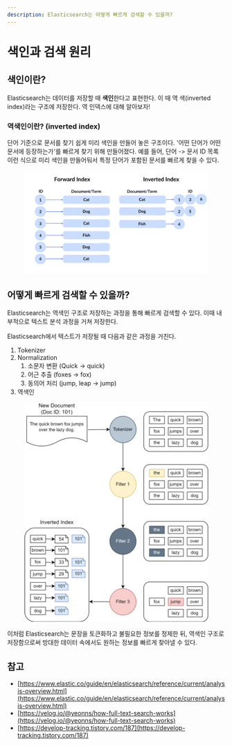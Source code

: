 ```yaml
---
description: Elasticsearch는 어떻게 빠르게 검색할 수 있을까?
---
```


# 색인과 검색 원리

## 색인이란?

Elasticsearch는 데이터를 저장할 때 **색인**한다고 표현한다. 이 때 역 색(inverted index)라는 구조에 저장한다. 역 인덱스에 대해 알아보자!

### 역색인이란? (inverted index)

단어 기준으로 문서를 찾기 쉽게 미리 색인을 만들어 놓은 구조이다. '어떤 단어가 어떤 문서에 등장하는가'를 빠르게 찾기 위해 만들어졌다.  예를 들어, 단어 -> 문서 ID 목록 이런 식으로 미리 색인을 만들어둬서 특정 단어가 포함된 문서를 빠르게 찾을 수 있다.

<figure><img src="../../.gitbook/assets/image (1).png" alt=""><figcaption></figcaption></figure>

## 어떻게 빠르게 검색할 수 있을까?

Elasticsearch는 역색인 구조로 저장하는 과정을 통해 빠르게 검색할 수 있다. 이때 내부적으로 텍스트 분석 과정을 거쳐 저장한다.

Elasticsearch에서 텍스트가 저장될 때 다음과 같은 과정을 거친다.

1. Tokenizer
2. Normalization
   1. 소문자 변환 (Quick -> quick)
   2. 어근 추출 (foxes -> fox)
   3. 동의어 처리 (jump, leap -> jump)
3. 역색인

<figure><img src="../../.gitbook/assets/image (2).png" alt=""><figcaption></figcaption></figure>

이처럼 Elasticsearch는 문장을 토큰화하고 불필요한 정보를 정제한 뒤, 역색인 구조로 저장함으로써 방대한 데이터 속에서도 원하는 정보를 빠르게 찾아낼 수 있다.



## 참고

* [https://www.elastic.co/guide/en/elasticsearch/reference/current/analysis-overview.html](https://www.elastic.co/guide/en/elasticsearch/reference/current/analysis-overview.html)
* [https://velog.io/@yeonns/how-full-text-search-works](https://velog.io/@yeonns/how-full-text-search-works)
* [https://develop-tracking.tistory.com/187](https://develop-tracking.tistory.com/187)
